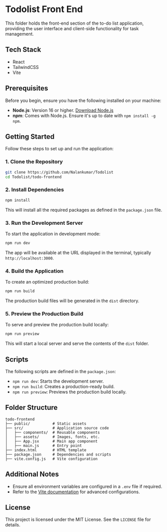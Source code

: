 # Todolist Front End

This folder holds the front-end section of the to-do list application, providing the user interface and client-side functionality for task management.

## Tech Stack
- React
- TailwindCSS
- Vite
  
## Prerequisites

Before you begin, ensure you have the following installed on your machine:

- **Node.js**: Version 16 or higher. [Download Node.js](https://nodejs.org/)
- **npm**: Comes with Node.js. Ensure it's up to date with `npm install -g npm`.

## Getting Started

Follow these steps to set up and run the application:

### 1. Clone the Repository

```bash
git clone https://github.com/Nalankumar/Todolist
cd Todolist/todo-frontend
```

### 2. Install Dependencies

```bash
npm install
```

This will install all the required packages as defined in the `package.json` file.

### 3. Run the Development Server

To start the application in development mode:

```bash
npm run dev
```

The app will be available at the URL displayed in the terminal, typically `http://localhost:3000`.

### 4. Build the Application

To create an optimized production build:

```bash
npm run build
```

The production build files will be generated in the `dist` directory.

### 5. Preview the Production Build

To serve and preview the production build locally:

```bash
npm run preview
```

This will start a local server and serve the contents of the `dist` folder.

## Scripts

The following scripts are defined in the `package.json`:

- `npm run dev`: Starts the development server.
- `npm run build`: Creates a production-ready build.
- `npm run preview`: Previews the production build locally.

## Folder Structure

```
todo-frontend
├── public/          # Static assets
├── src/             # Application source code
│   ├── components/  # Reusable components
│   ├── assets/      # Images, fonts, etc.
│   ├── App.jsx      # Main app component
│   ├── main.js      # Entry point
├── index.html       # HTML template
├── package.json     # Dependencies and scripts
├── vite.config.js   # Vite configuration
```

## Additional Notes

- Ensure all environment variables are configured in a `.env` file if required.
- Refer to the [Vite documentation](https://vitejs.dev/) for advanced configurations.

## License

This project is licensed under the MIT License. See the `LICENSE` file for details.

